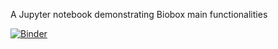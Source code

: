 A Jupyter notebook demonstrating Biobox main functionalities

[![Binder](https://mybinder.org/badge_logo.svg)](https://mybinder.org/v2/gh/degiacom/biobox_notebook/HEAD)
